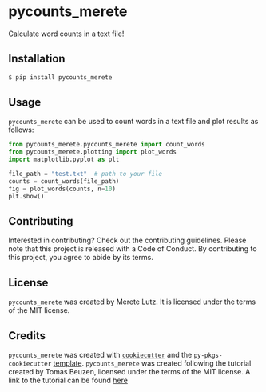 # pycounts_merete

Calculate word counts in a text file!

## Installation

```bash
$ pip install pycounts_merete
```

## Usage

`pycounts_merete` can be used to count words in a text file and plot results
as follows:

```python
from pycounts_merete.pycounts_merete import count_words
from pycounts_merete.plotting import plot_words
import matplotlib.pyplot as plt

file_path = "test.txt"  # path to your file
counts = count_words(file_path)
fig = plot_words(counts, n=10)
plt.show()
```

## Contributing

Interested in contributing? Check out the contributing guidelines. Please note that this project is released with a Code of Conduct. By contributing to this project, you agree to abide by its terms.

## License

`pycounts_merete` was created by Merete Lutz. It is licensed under the terms of the MIT license.

## Credits

`pycounts_merete` was created with [`cookiecutter`](https://cookiecutter.readthedocs.io/en/latest/) and the `py-pkgs-cookiecutter` [template](https://github.com/py-pkgs/py-pkgs-cookiecutter). `pycounts_merete` was created following the tutorial created by Tomas Beuzen, licensed under the terms
of the MIT license. A link to the tutorial can be found [here](https://py-pkgs.org/03-how-to-package-a-python#put-your-package-under-version-control)
